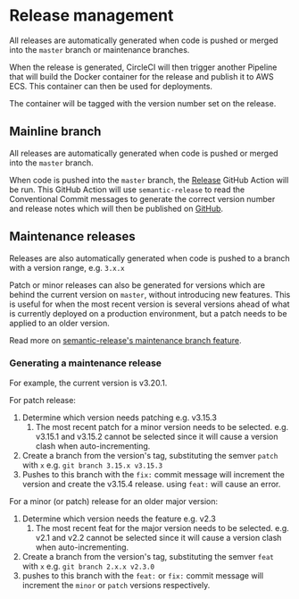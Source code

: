 # Release management

All releases are automatically generated when code is pushed or merged into the `master` branch or maintenance branches.

When the release is generated, CircleCI will then trigger another Pipeline that will build the Docker container for the release and publish it to AWS ECS. This container can then be used for deployments.

The container will be tagged with the version number set on the release.

## Mainline branch
All releases are automatically generated when code is pushed or merged into the `master` branch.

When code is pushed into the `master` branch, the [Release](https://github.com/UKForeignOffice/lists/actions/workflows/release.yml) GitHub Action will be run. This GitHub Action will use `semantic-release` to read the Conventional Commit messages to generate the correct version number and release notes which will then be published on [GitHub](https://github.com/UKForeignOffice/lists/releases).

## Maintenance releases

Releases are also automatically generated when code is pushed to a branch with a version range, e.g. `3.x.x`

Patch or minor releases can also be generated for versions which are behind the current version on `master`, without introducing new features.
This is useful for when the most recent version is several versions ahead of what is currently deployed on a production environment,
but a patch needs to be applied to an older version. 
 
Read more on [semantic-release's maintenance branch feature](https://github.com/semantic-release/semantic-release/blob/master/docs/recipes/release-workflow/maintenance-releases.md).

### Generating a maintenance release

For example, the current version is v3.20.1.

For patch release:
1. Determine which version needs patching e.g. v3.15.3 
   1. The most recent patch for a minor version needs to be selected. e.g. v3.15.1 and v3.15.2 cannot be selected since it will cause a version clash when auto-incrementing.
2. Create a branch from the version's tag, substituting the semver `patch` with `x` e.g. `git branch 3.15.x v3.15.3`
3. Pushes to this branch with the `fix:` commit message will increment the version and create the v3.15.4 release. using `feat:` will cause an error.

For a minor (or patch) release for an older major version: 
1. Determine which version needs the feature e.g. v2.3
   1. The most recent feat for the major version needs to be selected. e.g. v2.1 and v2.2 cannot be selected since it will cause a version clash when auto-incrementing.
2. Create a branch from the version's tag, substituting the semver `feat` with `x` e.g. `git branch 2.x.x v2.3.0`
3. pushes to this branch with the `feat:` or `fix:` commit message will increment the `minor` or `patch` versions respectively.
